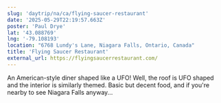 ```yaml
---
slug: 'daytrip/na/ca/flying-saucer-restaurant'
date: '2025-05-29T22:19:57.663Z'
poster: 'Paul Drye'
lat: '43.088769'
lng: '-79.108193'
location: "6768 Lundy's Lane, Niagara Falls, Ontario, Canada"
title: 'Flying Saucer Restaurant'
external_url: https://flyingsaucerrestaurant.com/
---
```

An American-style diner shaped like a UFO! Well, the roof is UFO shaped and the interior is similarly themed. Basic but decent food, and if you're nearby to see Niagara Falls anyway...
